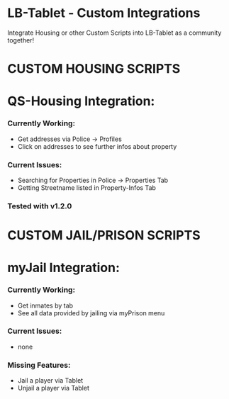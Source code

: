 # LB-Tablet - Custom Integrations
Integrate Housing or other Custom Scripts into LB-Tablet as a community together!

# CUSTOM HOUSING SCRIPTS
# QS-Housing Integration:
### Currently Working:
- Get addresses via Police -> Profiles
- Click on addresses to see further infos about property

### Current Issues:
- Searching for Properties in Police -> Properties Tab
- Getting Streetname listed in Property-Infos Tab

### Tested with v1.2.0

# CUSTOM JAIL/PRISON SCRIPTS
# myJail Integration:
### Currently Working:
- Get inmates by tab
- See all data provided by jailing via myPrison menu

### Current Issues:
- none

### Missing Features:
- Jail a player via Tablet
- Unjail a player via Tablet
